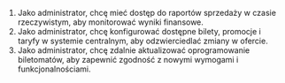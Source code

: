 1. Jako administrator, chcę mieć dostęp do raportów sprzedaży w czasie
rzeczywistym, aby monitorować wyniki finansowe.
2. Jako administrator, chcę konfigurować dostępne bilety, promocje i taryfy w
systemie centralnym, aby odzwierciedlać zmiany w ofercie.
3. Jako administrator, chcę zdalnie aktualizować oprogramowanie biletomatów,
aby zapewnić zgodność z nowymi wymogami i funkcjonalnościami.

